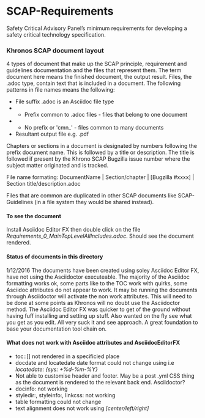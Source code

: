 # SCAP-Requirements
Safety Critical Advisory Panel’s minimum requirements for developing a safety critical technology specification.

### Khronos SCAP document layout

4 types of document that make up the SCAP principle, requirement and guidelines documentation and the files that represent them. The term document here means the finished document, the output result. Files, the .adoc type, contain text that is included in a document. The following patterns in file names means the following:

* File suffix .adoc is an Asciidoc file type
* - Prefix common to .adoc files - files that belong to one document
* - No prefix or 'cmn_' - files common to many documents
* Resultant output file e.g. .pdf

Chapters or sections in a document is designated by numbers following the prefix document name. This is followed by a title or description. The title is followed if present by the Khrono SCAP Bugzilla issue number where the subject matter originated and is tracked.  

File name formating:
DocumentName | Section/chapter | [Bugzilla #xxxx] | Section title/description.adoc

Files that are common are duplicated in other SCAP documents like SCAP-Guidelines (in a file system they would be shared instead).

#### To see the document
Install Asciidoc Editor FX then double click on the file *Requirements_0_MainTopLevelAllIncludes.adoc*. Should see the document rendered.

#### Status of documents in this directory
1/12/2016 The documents have been created using soley Asciidoc Editor FX, have not using the Asciidoctor executeable. The majority of the Asciidoc formatting works ok, some parts like to the TOC work with quirks, some Asciidoc attributes do not appear to work. It may be running the documents through Asciidoctor will activate the non work attributes. This will need to be done at some points as Khronos will no doubt use the Asciidoctor method. The Asciidoc Editor FX was quicker to get of the ground without having fuff installing and setting up stuff. Also wanted on the fly see what you get as you edit. All very suck it and see approach. A great foundation to base your documentation tool chain on. 

#### What does not work with Asciidoc attributes and AsciidocEditorFX
* toc::[] not rendered in a specificied place
* docdate and locatedate date format could not change using i.e *locatedate: {sys: +%d-%m-%Y}*
* Not able to customise header and footer. May be a post .yml CSS thing as the document is rendered to the relevant back end. Asciidoctor?
* docinfo: not working
* styledir:, styleinfo:, linkcss: not working
* table formatting could not change
* text alignment does not work using *[center/left/right]*
